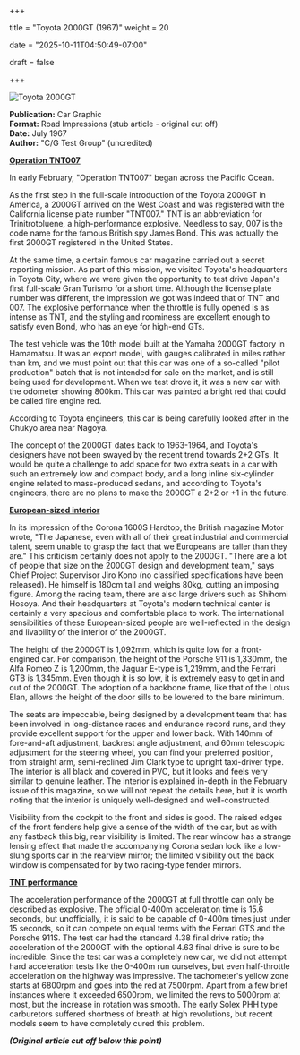 +++







title = "Toyota 2000GT (1967)"
weight = 20






date = "2025-10-11T04:50:49-07:00"







draft = false







+++







![Toyota 2000GT](/images/CG-RI-Toyota-2000GT-1967.jpg)







<b>Publication:</b> Car Graphic<br>
<b>Format:</b> Road Impressions (stub article - original cut off)<br>
<b>Date:</b> July 1967<br>
<b>Author:</b> "C/G Test Group" (uncredited)







<b><u>Operation TNT007</b></u>



In early February, "Operation TNT007" began across the Pacific Ocean.



As the first step in the full-scale introduction of the Toyota 2000GT in America, a 2000GT arrived on the West Coast and was registered with the California license plate number "TNT007." TNT is an abbreviation for Trinitrotoluene, a high-performance explosive. Needless to say, 007 is the code name for the famous British spy James Bond. This was actually the first 2000GT registered in the United States.



At the same time, a certain famous car magazine carried out a secret reporting mission. As part of this mission, we visited Toyota's headquarters in Toyota City, where we were given the opportunity to test drive Japan's first full-scale Gran Turismo for a short time. Although the license plate number was different, the impression we got was indeed that of TNT and 007. The explosive performance when the throttle is fully opened is as intense as TNT, and the styling and roominess are excellent enough to satisfy even Bond, who has an eye for high-end GTs.



The test vehicle was the 10th model built at the Yamaha 2000GT factory in Hamamatsu. It was an export model, with gauges calibrated in miles rather than km, and we must point out that this car was one of a so-called "pilot production" batch that is not intended for sale on the market, and is still being used for development. When we test drove it, it was a new car with the odometer showing 800km. This car was painted a bright red that could be called fire engine red.



According to Toyota engineers, this car is being carefully looked after in the Chukyo area near Nagoya.



The concept of the 2000GT dates back to 1963-1964, and Toyota's designers have not been swayed by the recent trend towards 2+2 GTs. It would be quite a challenge to add space for two extra seats in a car with such an extremely low and compact body, and a long inline six-cylinder engine related to mass-produced sedans, and according to Toyota's engineers, there are no plans to make the 2000GT a 2+2 or +1 in the future.



<b><u>European-sized interior</b></u>



In its impression of the Corona 1600S Hardtop, the British magazine Motor wrote, "The Japanese, even with all of their great industrial and commercial talent, seem unable to grasp the fact that we Europeans are taller than they are." This criticism certainly does not apply to the 2000GT. "There are a lot of people that size on the 2000GT design and development team," says Chief Project Supervisor Jiro Kono (no classified specifications have been released). He himself is 180cm tall and weighs 80kg, cutting an imposing figure. Among the racing team, there are also large drivers such as Shihomi Hosoya. And their headquarters at Toyota's modern technical center is certainly a very spacious and comfortable place to work. The international sensibilities of these European-sized people are well-reflected in the design and livability of the interior of the 2000GT.



The height of the 2000GT is 1,092mm, which is quite low for a front-engined car. For comparison, the height of the Porsche 911 is 1,330mm, the Alfa Romeo Z is 1,200mm, the Jaguar E-type is 1,219mm, and the Ferrari GTB is 1,345mm. Even though it is so low, it is extremely easy to get in and out of the 2000GT. The adoption of a backbone frame, like that of the Lotus Elan, allows the height of the door sills to be lowered to the bare minimum. 



The seats are impeccable, being designed by a development team that has been involved in long-distance races and endurance record runs, and they provide excellent support for the upper and lower back. With 140mm of fore-and-aft adjustment, backrest angle adjustment, and 60mm telescopic adjustment for the steering wheel, you can find your preferred position, from straight arm, semi-reclined Jim Clark type to upright taxi-driver type. The interior is all black and covered in PVC, but it looks and feels very similar to genuine leather. The interior is explained in-depth in the February issue of this magazine, so we will not repeat the details here, but it is worth noting that the interior is uniquely well-designed and well-constructed.



Visibility from the cockpit to the front and sides is good. The raised edges of the front fenders help give a sense of the width of the car, but as with any fastback this big, rear visibility is limited. The rear window has a strange lensing effect that made the accompanying Corona sedan look like a low-slung sports car in the rearview mirror; the limited visibility out the back window is compensated for by two racing-type fender mirrors.



<b><u>TNT performance</b></u>



The acceleration performance of the 2000GT at full throttle can only be described as explosive. The official 0-400m acceleration time is 15.6 seconds, but unofficially, it is said to be capable of 0-400m times just under 15 seconds, so it can compete on equal terms with the Ferrari GTS and the Porsche 911S. The test car had the standard 4.38 final drive ratio; the acceleration of the 2000GT with the optional 4.63 final drive is sure to be incredible. Since the test car was a completely new car, we did not attempt hard acceleration tests like the 0-400m run ourselves, but even half-throttle acceleration on the highway was impressive. The tachometer's yellow zone starts at 6800rpm and goes into the red at 7500rpm. Apart from a few brief instances where it exceeded 6500rpm, we limited the revs to 5000rpm at most, but the increase in rotation was smooth. The early Solex PHH type carburetors suffered shortness of breath at high revolutions, but recent models seem to have completely cured this problem.



<b><i>(Original article cut off below this point)</b></i>

















